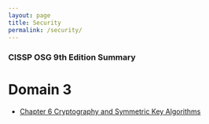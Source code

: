 ```yaml
---
layout: page
title: Security
permalink: /security/
---
```

### CISSP OSG 9th Edition Summary

# Domain 3

* [Chapter 6 Cryptography and Symmetric Key Algorithms]({{site.url}}/cissp/2023/05/23/cissp-ch6.html)
